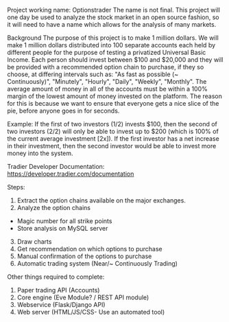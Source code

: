 Project working name: Optionstrader
The name is not final.
This project will one day be used to analyze the stock market in an open source fashion, so it will need to have a name which allows for the analysis of many markets.

Background
The purpose of this project is to make 1 million dollars.  We will make 1 million dollars distributed into 100 separate accounts each held by different people for the purpose of testing
a privatized Universal Basic Income. Each person should invest between $100 and $20,000 and they will be provided with a recommended option chain to purchase, if they so choose, at differing intervals
such as: "As fast as possible (~ Continuously)", "Minutely", "Hourly", "Daily", "Weekly", "Monthly". The average amount of money in all of the accounts must be within a 100% margin of the lowest amount
of money invested on the platform.  The reason for this is because we want to ensure that everyone gets a nice slice of the pie, before anyone goes in for seconds.

Example:
If the first of two investors (1/2) invests $100, then the second of two investors (2/2) will only be able to invest up to $200 (which is 100% of the current average investment [2x]).
If the first investor has a net increase in their investment, then the second investor would be able to invest more money into the system.

Tradier Developer Documentation:
https://developer.tradier.com/documentation

Steps:
1) Extract the option chains available on the major exchanges.
2) Analyze the option chains
  - Magic number for all strike points
  - Store analysis on MySQL server
3) Draw charts
4) Get recommendation on which options to purchase
5) Manual confirmation of the options to purchase
6) Automatic trading system (Near/~ Continuously Trading)

Other things required to complete:
1) Paper trading API (Accounts)
2) Core engine (Eve Module? / REST API module)
3) Webservice (Flask/Django API)
4) Web server (HTML/JS/CSS- Use an automated tool)
